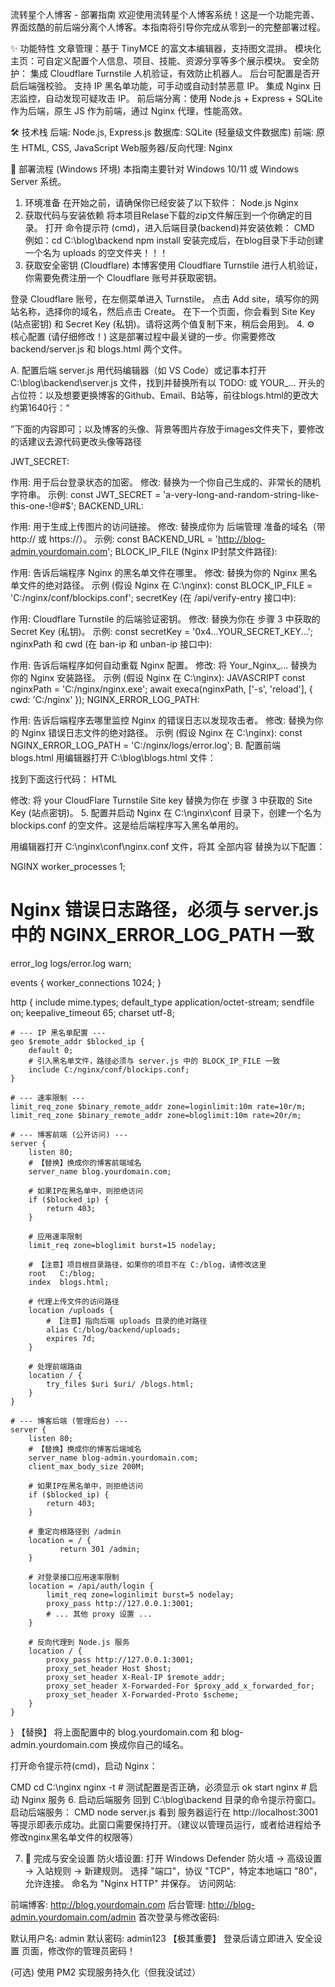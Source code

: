 流转星个人博客 - 部署指南
欢迎使用流转星个人博客系统！这是一个功能完善、界面炫酷的前后端分离个人博客。本指南将引导你完成从零到一的完整部署过程。

✨ 功能特性
文章管理：基于 TinyMCE 的富文本编辑器，支持图文混排。
模块化主页：可自定义配置个人信息、项目、技能、资源分享等多个展示模块。
安全防护：
集成 Cloudflare Turnstile 人机验证，有效防止机器人。
后台可配置是否开启后端强校验。
支持 IP 黑名单功能，可手动或自动封禁恶意 IP。
集成 Nginx 日志监控，自动发现可疑攻击 IP。
前后端分离：使用 Node.js + Express + SQLite 作为后端，原生 JS 作为前端，通过 Nginx 代理，性能高效。

🛠️ 技术栈
后端: Node.js, Express.js
数据库: SQLite (轻量级文件数据库)
前端: 原生 HTML, CSS, JavaScript
Web服务器/反向代理: Nginx

🚀 部署流程 (Windows 环境)
本指南主要针对 Windows 10/11 或 Windows Server 系统。

1. 环境准备
在开始之前，请确保你已经安装了以下软件：
Node.js
Nginx
2. 获取代码与安装依赖
将本项目Relase下载的zip文件解压到一个你确定的目录。
打开 命令提示符 (cmd)，进入后端目录(backend)并安装依赖：
CMD
例如：cd C:\blog\backend
npm install
安装完成后，在blog目录下手动创建一个名为 uploads 的空文件夹！！！
3. 获取安全密钥 (Cloudflare)
本博客使用 Cloudflare Turnstile 进行人机验证，你需要免费注册一个 Cloudflare 账号并获取密钥。

登录 Cloudflare 账号，在左侧菜单进入 Turnstile。
点击 Add site，填写你的网站名称，选择你的域名，然后点击 Create。
在下一个页面，你会看到 Site Key (站点密钥) 和 Secret Key (私钥)。请将这两个值复制下来，稍后会用到。
4. ⚙️ 核心配置 (请仔细修改！)
这是部署过程中最关键的一步。你需要修改 backend/server.js 和 blogs.html 两个文件。

A. 配置后端 server.js
用代码编辑器（如 VS Code）或记事本打开 C:\blog\backend\server.js 文件，找到并替换所有以 TODO: 或 YOUR_... 开头的占位符：以及想要更换博客的Github、Email、B站等，前往blogs.html的更改大约第1640行：“<div class="social-links">”下面的内容即可；以及博客的头像、背景等图片存放于images文件夹下，要修改的话建议去源代码更改头像等路径

JWT_SECRET:

作用: 用于后台登录状态的加密。
修改: 替换为一个你自己生成的、非常长的随机字符串。
示例: const JWT_SECRET = 'a-very-long-and-random-string-like-this-one-!@#$';
BACKEND_URL:

作用: 用于生成上传图片的访问链接。
修改: 替换成你为 后端管理 准备的域名（带 http:// 或 https://）。
示例: const BACKEND_URL = 'http://blog-admin.yourdomain.com';
BLOCK_IP_FILE (Nginx IP封禁文件路径):

作用: 告诉后端程序 Nginx 的黑名单文件在哪里。
修改: 替换为你的 Nginx 黑名单文件的绝对路径。
示例 (假设 Nginx 在 C:\nginx): const BLOCK_IP_FILE = 'C:/nginx/conf/blockips.conf';
secretKey (在 /api/verify-entry 接口中):

作用: Cloudflare Turnstile 的后端验证密钥。
修改: 替换为你在 步骤 3 中获取的 Secret Key (私钥)。
示例: const secretKey = '0x4...YOUR_SECRET_KEY...';
nginxPath 和 cwd (在 ban-ip 和 unban-ip 接口中):

作用: 告诉后端程序如何自动重载 Nginx 配置。
修改: 将 Your_Nginx_... 替换为你的 Nginx 安装路径。
示例 (假设 Nginx 在 C:\nginx):
JAVASCRIPT
const nginxPath = 'C:/nginx/nginx.exe';
await execa(nginxPath, ['-s', 'reload'], {
    cwd: 'C:/nginx' 
});
NGINX_ERROR_LOG_PATH:

作用: 告诉后端程序去哪里监控 Nginx 的错误日志以发现攻击者。
修改: 替换为你的 Nginx 错误日志文件的绝对路径。
示例 (假设 Nginx 在 C:\nginx): const NGINX_ERROR_LOG_PATH = 'C:/nginx/logs/error.log';
B. 配置前端 blogs.html
用编辑器打开 C:\blog\blogs.html 文件：

找到下面这行代码：
HTML
<div class="cf-turnstile" data-sitekey="your CloudFlare Turnstile Site key" ...>
修改: 将 your CloudFlare Turnstile Site key 替换为你在 步骤 3 中获取的 Site Key (站点密钥)。
5. 配置并启动 Nginx
在 C:\nginx\conf 目录下，创建一个名为 blockips.conf 的空文件。这是给后端程序写入黑名单用的。

用编辑器打开 C:\nginx\conf\nginx.conf 文件，将其 全部内容 替换为以下配置：

NGINX
worker_processes  1;

# Nginx 错误日志路径，必须与 server.js 中的 NGINX_ERROR_LOG_PATH 一致
error_log  logs/error.log warn; 

events {
    worker_connections  1024;
}

http {
    include       mime.types;
    default_type  application/octet-stream;
    sendfile        on;
    keepalive_timeout  65;
    charset       utf-8;

    # --- IP 黑名单配置 ---
    geo $remote_addr $blocked_ip {
        default 0; 
        # 引入黑名单文件，路径必须与 server.js 中的 BLOCK_IP_FILE 一致
        include C:/nginx/conf/blockips.conf;
    }
    
    # --- 速率限制 ---
    limit_req_zone $binary_remote_addr zone=loginlimit:10m rate=10r/m;
    limit_req_zone $binary_remote_addr zone=bloglimit:10m rate=20r/m;

    # --- 博客前端 (公开访问) ---
    server {
        listen 80;
        # 【替换】换成你的博客前端域名
        server_name blog.yourdomain.com; 

        # 如果IP在黑名单中，则拒绝访问
        if ($blocked_ip) {
            return 403;
        }
        
        # 应用速率限制
        limit_req zone=bloglimit burst=15 nodelay;

        # 【注意】项目根目录路径，如果你的项目不在 C:/blog，请修改这里
        root   C:/blog;
        index  blogs.html;

        # 代理上传文件的访问路径
        location /uploads {
            # 【注意】指向后端 uploads 目录的绝对路径
            alias C:/blog/backend/uploads; 
            expires 7d;
        }

        # 处理前端路由
        location / {
            try_files $uri $uri/ /blogs.html;
        }
    }

    # --- 博客后端 (管理后台) ---
    server {
        listen 80;
        # 【替换】换成你的博客后端域名
        server_name blog-admin.yourdomain.com;
        client_max_body_size 200M;

        # 如果IP在黑名单中，则拒绝访问
        if ($blocked_ip) {
            return 403;
        }

        # 重定向根路径到 /admin
        location = / {
               return 301 /admin;
        }
        
        # 对登录接口应用速率限制
        location = /api/auth/login {
            limit_req zone=loginlimit burst=5 nodelay;
            proxy_pass http://127.0.0.1:3001;
            # ... 其他 proxy 设置 ...
        }

        # 反向代理到 Node.js 服务
        location / {
            proxy_pass http://127.0.0.1:3001; 
            proxy_set_header Host $host;
            proxy_set_header X-Real-IP $remote_addr;
            proxy_set_header X-Forwarded-For $proxy_add_x_forwarded_for;
            proxy_set_header X-Forwarded-Proto $scheme;
        }
    }
}
【替换】 将上面配置中的 blog.yourdomain.com 和 blog-admin.yourdomain.com 换成你自己的域名。

打开命令提示符(cmd)，启动 Nginx：

CMD
cd C:\nginx
nginx -t      # 测试配置是否正确，必须显示 ok
start nginx   # 启动 Nginx 服务
6. 启动后端服务
回到 C:\blog\backend 目录的命令提示符窗口。
启动后端服务：
CMD
node server.js
看到 服务器运行在 http://localhost:3001 等提示即表示成功。此窗口需要保持打开。（建议以管理员运行，或者给进程给予修改nginx黑名单文件的权限等）

7. 🚨 完成与安全设置
防火墙设置:
打开 Windows Defender 防火墙 -> 高级设置 -> 入站规则 -> 新建规则。
选择 "端口"，协议 "TCP"，特定本地端口 "80"，允许连接。
命名为 "Nginx HTTP" 并保存。
访问网站:

前端博客: http://blog.yourdomain.com
后台管理: http://blog-admin.yourdomain.com/admin
首次登录与修改密码:

默认用户名: admin
默认密码: admin123
【极其重要】 登录后请立即进入 安全设置 页面，修改你的管理员密码！

(可选) 使用 PM2 实现服务持久化（但我没试过）
